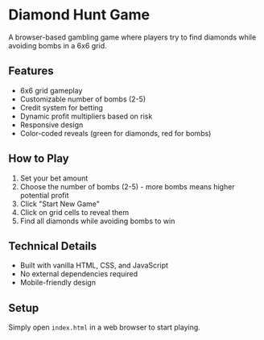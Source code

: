 # Diamond Hunt Game

A browser-based gambling game where players try to find diamonds while avoiding bombs in a 6x6 grid.

## Features

- 6x6 grid gameplay
- Customizable number of bombs (2-5)
- Credit system for betting
- Dynamic profit multipliers based on risk
- Responsive design
- Color-coded reveals (green for diamonds, red for bombs)

## How to Play

1. Set your bet amount
2. Choose the number of bombs (2-5) - more bombs means higher potential profit
3. Click "Start New Game"
4. Click on grid cells to reveal them
5. Find all diamonds while avoiding bombs to win

## Technical Details

- Built with vanilla HTML, CSS, and JavaScript
- No external dependencies required
- Mobile-friendly design

## Setup

Simply open `index.html` in a web browser to start playing.
